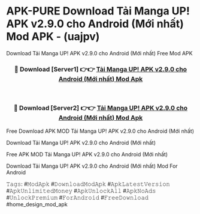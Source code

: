 # APK-PURE Download Tải Manga UP! APK v2.9.0 cho Android (Mới nhất) Mod APK - (uajpv)
Download Tải Manga UP! APK v2.9.0 cho Android (Mới nhất) Free Mod APK

<div align="center">
<h3>🔴 Download [Server1] 👉👉 <a href="https://apk-comot.site?title=Tải_Manga_UP!_APK_v2.9.0_cho_Android_(Mới_nhất)">Tải Manga UP! APK v2.9.0 cho Android (Mới nhất) Mod Apk</a></h3><br>

<h3>🔴 Download [Server2] 👉👉 <a href="https://apk-comot.site?title=Tải_Manga_UP!_APK_v2.9.0_cho_Android_(Mới_nhất)">Tải Manga UP! APK v2.9.0 cho Android (Mới nhất) Mod Apk</a></h3>
</div>


Free Download APK MOD Tải Manga UP! APK v2.9.0 cho Android (Mới nhất)

Download Tải Manga UP! APK v2.9.0 cho Android (Mới nhất) 

Free APK MOD Tải Manga UP! APK v2.9.0 cho Android (Mới nhất) 

Download Tải Manga UP! APK v2.9.0 cho Android (Mới nhất) Mod For Android

𝚃𝚊𝚐𝚜: #𝙼𝚘𝚍𝙰𝚙𝚔 #𝙳𝚘𝚠𝚗𝚕𝚘𝚊𝚍𝙼𝚘𝚍𝙰𝚙𝚔 #𝙰𝚙𝚔𝙻𝚊𝚝𝚎𝚜𝚝𝚅𝚎𝚛𝚜𝚒𝚘𝚗 #𝙰𝚙𝚔𝚄𝚗𝚕𝚒𝚖𝚒𝚝𝚎𝚍𝙼𝚘𝚗𝚎𝚢 #𝙰𝚙𝚔𝚄𝚗𝚕𝚘𝚌𝚔𝙰𝚕𝚕 #𝙰𝚙𝚔𝙽𝚘𝙰𝚍𝚜 #𝚄𝚗𝚕𝚘𝚌𝚔𝙿𝚛𝚎𝚖𝚒𝚞𝚖 #𝙵𝚘𝚛𝙰𝚗𝚍𝚛𝚘𝚒𝚍 #𝙵𝚛𝚎𝚎𝙳𝚘𝚠𝚗𝚕𝚘𝚊𝚍 #home_design_mod_apk